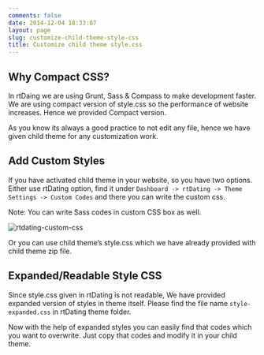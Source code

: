 ```yaml
---
comments: false
date: 2014-12-04 18:33:07
layout: page
slug: customize-child-theme-style-css
title: Customize child theme style.css
---
```


## Why Compact CSS?


In rtDaing we are using Grunt, Sass & Compass to make development faster. We are using compact version of style.css so the performance of website increases. Hence we provided Compact version.

As you know its always a good practice to not edit any file, hence we have given child theme for any customization work.


## Add Custom Styles


If you have activated child theme in your website, so you have two options. Either use rtDating option, find it under `Dashboard -> rtDating -> Theme Settings -> Custom Codes` and there you can write the custom css.

Note: You can write Sass codes in custom CSS box as well.

![rtdating-custom-css](https://cloud.githubusercontent.com/assets/1140315/5298671/b27db8ee-7be4-11e4-8ec0-ca06d5a4ab88.png)

Or you can use child theme’s style.css which we have already provided with child theme zip file.


## Expanded/Readable Style CSS


Since style.css given in rtDating is not readable, We have provided expanded version of styles in theme itself. Please find the file name `style-expanded.css` in rtDating theme folder.

Now with the help of expanded styles you can easily find that codes which you want to overwrite. Just copy that codes and modify it in your child theme.
